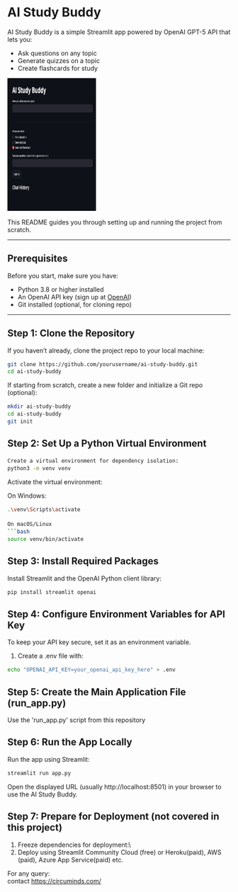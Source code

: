# AI Study Buddy

AI Study Buddy is a simple Streamlit app powered by OpenAI GPT-5 API that lets you:

- Ask questions on any topic  
- Generate quizzes on a topic  
- Create flashcards for study
<img width="200" height="300" alt="image" src="/ref/endpoint.png" />


This README guides you through setting up and running the project from scratch.

---

## Prerequisites

Before you start, make sure you have:

- Python 3.8 or higher installed  
- An OpenAI API key (sign up at [OpenAI](https://platform.openai.com/signup))  
- Git installed (optional, for cloning repo)  

---

## Step 1: Clone the Repository

If you haven’t already, clone the project repo to your local machine:

```bash
git clone https://github.com/yourusername/ai-study-buddy.git
cd ai-study-buddy
```

If starting from scratch, create a new folder and initialize a Git repo (optional):

```bash
mkdir ai-study-buddy
cd ai-study-buddy
git init
```

## Step 2: Set Up a Python Virtual Environment

```bash
Create a virtual environment for dependency isolation:
python3 -m venv venv
```

Activate the virtual environment: <br>

On Windows:
```bash
.\venv\Scripts\activate

On macOS/Linux
```bash
source venv/bin/activate
```

## Step 3: Install Required Packages
Install Streamlit and the OpenAI Python client library:

```bash
pip install streamlit openai
```

## Step 4: Configure Environment Variables for API Key
To keep your API key secure, set it as an environment variable.
1. Create a .env file with:
   
```bash
echo "OPENAI_API_KEY=your_openai_api_key_here" > .env
```

## Step 5: Create the Main Application File (run_app.py)
Use the 'run_app.py' script from this repository

## Step 6: Run the App Locally
Run the app using Streamlit:

```bash
streamlit run app.py

```
Open the displayed URL (usually http://localhost:8501) in your browser to use the AI Study Buddy.

## Step 7: Prepare for Deployment (not covered in this project)
1. Freeze dependencies for deployment:\
2. Deploy using Streamlit Community Cloud (free) or Heroku(paid), AWS (paid), Azure App Service(paid) etc.


For any query: <br>
contact https://circuminds.com/ 

